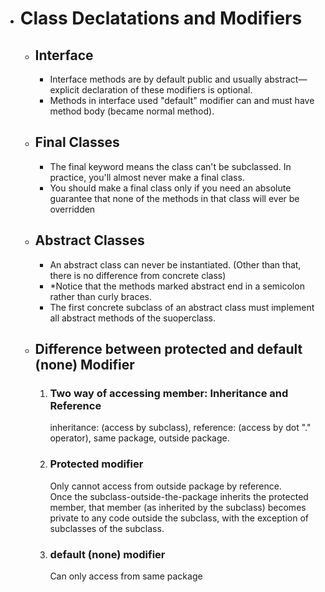 - # Class Declatations and Modifiers 
  - ## Interface
    - Interface methods are by default public and usually abstract—explicit declaration of these modifiers is optional.
    - Methods in interface used "default" modifier can and must have method body (became normal method).
  - ## Final Classes  
    - The final keyword means the class can't be subclassed. In practice, you'll almost never make a final class.  
    - You should make a final class only if you need an absolute guarantee that none of the methods in that class will ever be overridden
  - ## Abstract Classes  
    - An abstract class can never be instantiated. (Other than that, there is no difference from concrete class) 
    - *Notice that the methods marked abstract end in a semicolon rather than curly braces.  
    - The first concrete subclass of an abstract class must implement all abstract methods of the suoperclass.  
  - ## Difference between protected and default (none) Modifier  
    1. ### Two way of accessing member: Inheritance and Reference  
       inheritance: (access by subclass), reference: (access by dot "." operator), same package, outside package.  
    2. ### Protected modifier  
       Only cannot access from outside package by reference.  
       Once the subclass-outside-the-package inherits the protected member, that member (as inherited by the subclass) becomes private to any code outside the subclass, with the exception of subclasses of the subclass.  
    3. ### default (none) modifier  
       Can only access from same package